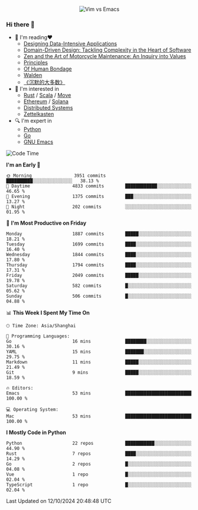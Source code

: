 <p align="center">
    <img src="https://gist.githubusercontent.com/coldnight/e696baffb094e71c96cb302118878eae/raw/40ea5053a6f66cc65f90f437e4173497da225958/banner.gif" alt="Vim vs Emacs" />
</p>

### Hi there 👋

- 📖 I'm reading❤️
    + [Designing Data-Intensive Applications](https://www.oreilly.com/library/view/designing-data-intensive-applications/9781491903063/)
    + [Domain-Driven Design: Tackling Complexity in the Heart of Software](https://www.dddcommunity.org/book/evans_2003/)
    + [Zen and the Art of Motorcycle Maintenance: An Inquiry into Values](https://en.wikipedia.org/wiki/Zen_and_the_Art_of_Motorcycle_Maintenance)
    + [Principles](https://www.principles.com/)
    + [Of Human Bondage](https://en.wikipedia.org/wiki/Of_Human_Bondage)
    + [Walden](https://en.wikipedia.org/wiki/Walden)
    + [《沉默的大多数》](https://en.wikipedia.org/wiki/Silent_majority)
- 🌱 I'm interested in
    + [Rust](https://www.rust-lang.org/) / [Scala](https://www.scala-lang.org/) / [Move](https://github.com/move-language/move/)
    + [Ethereum](https://ethereum.org/en/) / [Solana](https://solana.com/)
	+ [Distributed Systems](https://www.linuxzen.com/notes/topics/20200320174417_%E5%88%86%E5%B8%83%E5%BC%8F/)
	+ [Zettelkasten](https://www.linuxzen.com/notes/notes/20220120080920-slip_box/)
- 🔍 I'm expert in
    + [Python](https://www.python.org/)
    + [Go](https://go.dev/)
    + [GNU Emacs](https://www.gnu.org/software/emacs/)

<!--START_SECTION:waka-->
![Code Time](http://img.shields.io/badge/Code%20Time-3%2C157%20hrs%2018%20mins-blue)

**I'm an Early 🐤** 

```text
🌞 Morning                3951 commits        ██████████░░░░░░░░░░░░░░░   38.13 % 
🌆 Daytime                4833 commits        ████████████░░░░░░░░░░░░░   46.65 % 
🌃 Evening                1375 commits        ███░░░░░░░░░░░░░░░░░░░░░░   13.27 % 
🌙 Night                  202 commits         ░░░░░░░░░░░░░░░░░░░░░░░░░   01.95 % 
```
📅 **I'm Most Productive on Friday** 

```text
Monday                   1887 commits        █████░░░░░░░░░░░░░░░░░░░░   18.21 % 
Tuesday                  1699 commits        ████░░░░░░░░░░░░░░░░░░░░░   16.40 % 
Wednesday                1844 commits        ████░░░░░░░░░░░░░░░░░░░░░   17.80 % 
Thursday                 1794 commits        ████░░░░░░░░░░░░░░░░░░░░░   17.31 % 
Friday                   2049 commits        █████░░░░░░░░░░░░░░░░░░░░   19.78 % 
Saturday                 582 commits         █░░░░░░░░░░░░░░░░░░░░░░░░   05.62 % 
Sunday                   506 commits         █░░░░░░░░░░░░░░░░░░░░░░░░   04.88 % 
```


📊 **This Week I Spent My Time On** 

```text
🕑︎ Time Zone: Asia/Shanghai

💬 Programming Languages: 
Go                       16 mins             ████████░░░░░░░░░░░░░░░░░   30.16 % 
YAML                     15 mins             ███████░░░░░░░░░░░░░░░░░░   29.75 % 
Markdown                 11 mins             █████░░░░░░░░░░░░░░░░░░░░   21.49 % 
Git                      9 mins              █████░░░░░░░░░░░░░░░░░░░░   18.59 % 

🔥 Editors: 
Emacs                    53 mins             █████████████████████████   100.00 % 

💻 Operating System: 
Mac                      53 mins             █████████████████████████   100.00 % 
```

**I Mostly Code in Python** 

```text
Python                   22 repos            ███████████░░░░░░░░░░░░░░   44.90 % 
Rust                     7 repos             ████░░░░░░░░░░░░░░░░░░░░░   14.29 % 
Go                       2 repos             █░░░░░░░░░░░░░░░░░░░░░░░░   04.08 % 
Vue                      1 repo              █░░░░░░░░░░░░░░░░░░░░░░░░   02.04 % 
TypeScript               1 repo              █░░░░░░░░░░░░░░░░░░░░░░░░   02.04 % 
```




 Last Updated on 12/10/2024 20:48:48 UTC
<!--END_SECTION:waka-->
